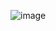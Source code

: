 ![image](https://github.com/LLArmendane/lower-upper-converter/assets/66041511/dc02d7b4-c080-4ca5-871d-8af978a19d29)
